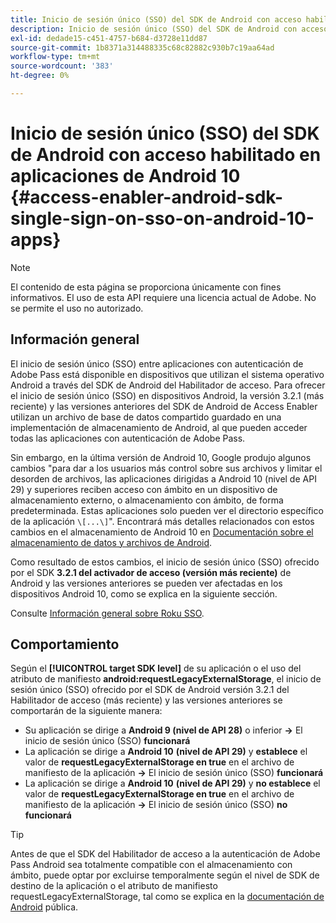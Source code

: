 ```yaml
---
title: Inicio de sesión único (SSO) del SDK de Android con acceso habilitado en aplicaciones de Android 10
description: Inicio de sesión único (SSO) del SDK de Android con acceso habilitado en aplicaciones de Android 10
exl-id: dedade15-c451-4757-b684-d3728e11dd87
source-git-commit: 1b8371a314488335c68c82882c930b7c19aa64ad
workflow-type: tm+mt
source-wordcount: '383'
ht-degree: 0%

---
```


# Inicio de sesión único (SSO) del SDK de Android con acceso habilitado en aplicaciones de Android 10 {#access-enabler-android-sdk-single-sign-on-sso-on-android-10-apps}

>[!NOTE]
>
>El contenido de esta página se proporciona únicamente con fines informativos. El uso de esta API requiere una licencia actual de Adobe. No se permite el uso no autorizado.

## Información general

El inicio de sesión único (SSO) entre aplicaciones con autenticación de Adobe Pass está disponible en dispositivos que utilizan el sistema operativo Android a través del SDK de Android del Habilitador de acceso. Para ofrecer el inicio de sesión único (SSO) en dispositivos Android, la versión 3.2.1 (más reciente) y las versiones anteriores del SDK de Android de Access Enabler utilizan un archivo de base de datos compartido guardado en una implementación de almacenamiento de Android, al que pueden acceder todas las aplicaciones con autenticación de Adobe Pass.

Sin embargo, en la última versión de Android 10, Google produjo algunos cambios &quot;para dar a los usuarios más control sobre sus archivos y limitar el desorden de archivos, las aplicaciones dirigidas a Android 10 (nivel de API 29) y superiores reciben acceso con ámbito en un dispositivo de almacenamiento externo, o almacenamiento con ámbito, de forma predeterminada. Estas aplicaciones solo pueden ver el directorio específico de la aplicación `\[...\]`&quot;. Encontrará más detalles relacionados con estos cambios en el almacenamiento de Android 10 en [Documentación sobre el almacenamiento de datos y archivos de Android](https://developer.android.com/training/data-storage/files/external-scoped).

Como resultado de estos cambios, el inicio de sesión único (SSO) ofrecido por el SDK **3.2.1 del activador de acceso (versión más reciente)** de Android y las versiones anteriores se pueden ver afectadas en los dispositivos Android 10, como se explica en la siguiente sección.

Consulte [Información general sobre Roku SSO](/help/authentication/roku-sso-overview.md).

## Comportamiento

Según el **[!UICONTROL target SDK level]** de su aplicación o el uso del atributo de manifiesto **android:requestLegacyExternalStorage**, el inicio de sesión único (SSO) ofrecido por el SDK de Android versión 3.2.1 del Habilitador de acceso (más reciente) y las versiones anteriores se comportarán de la siguiente manera:

- Su aplicación se dirige a **Android 9 (nivel de API 28)** o inferior **-\>** El inicio de sesión único (SSO) **funcionará**
- La aplicación se dirige a **Android 10** **(nivel de API 29)** y **establece** el valor de **requestLegacyExternalStorage en true** en el archivo de manifiesto de la aplicación **-\>** El inicio de sesión único (SSO) **funcionará**
- La aplicación se dirige a **Android 10** **(nivel de API 29)** y **no establece** el valor de **requestLegacyExternalStorage en true** en el archivo de manifiesto de la aplicación **-\>** El inicio de sesión único (SSO) **no funcionará**


>[!TIP]
>
> Antes de que el SDK del Habilitador de acceso a la autenticación de Adobe Pass Android sea totalmente compatible con el almacenamiento con ámbito, puede optar por excluirse temporalmente según el nivel de SDK de destino de la aplicación o el atributo de manifiesto requestLegacyExternalStorage, tal como se explica en la [documentación de Android](https://developer.android.com/training/data-storage/files/external-scoped#opt-out-of-scoped-storage) pública.

